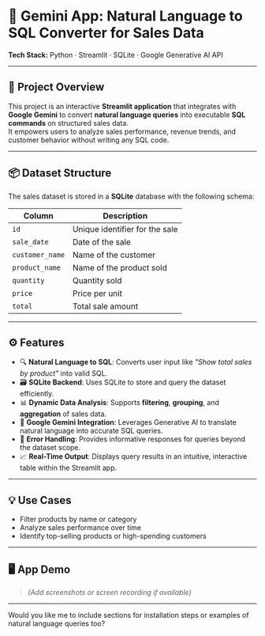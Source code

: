 # 🧠 Gemini App: Natural Language to SQL Converter for Sales Data

**Tech Stack:** Python · Streamlit · SQLite · Google Generative AI API

---

## 🚀 Project Overview
This project is an interactive **Streamlit application** that integrates with **Google Gemini** to convert **natural language queries** into executable **SQL commands** on structured sales data.  
It empowers users to analyze sales performance, revenue trends, and customer behavior without writing any SQL code.

---

## 📦 Dataset Structure
The sales dataset is stored in a **SQLite** database with the following schema:

| Column         | Description                    |
|----------------|--------------------------------|
| `id`           | Unique identifier for the sale |
| `sale_date`    | Date of the sale               |
| `customer_name`| Name of the customer           |
| `product_name` | Name of the product sold       |
| `quantity`     | Quantity sold                  |
| `price`        | Price per unit                 |
| `total`        | Total sale amount              |

---

## ⚙️ Features

- 🔍 **Natural Language to SQL**: Converts user input like _"Show total sales by product"_ into valid SQL.
- 🗃 **SQLite Backend**: Uses SQLite to store and query the dataset efficiently.
- 📊 **Dynamic Data Analysis**: Supports **filtering**, **grouping**, and **aggregation** of sales data.
- 🧠 **Google Gemini Integration**: Leverages Generative AI to translate natural language into accurate SQL queries.
- 🧾 **Error Handling**: Provides informative responses for queries beyond the dataset scope.
- 📈 **Real-Time Output**: Displays query results in an intuitive, interactive table within the Streamlit app.

---

## 💡 Use Cases

- Filter products by name or category  
- Analyze sales performance over time  
- Identify top-selling products or high-spending customers

---

## 🖥️ App Demo
> *(Add screenshots or screen recording if available)*

---

Would you like me to include sections for installation steps or examples of natural language queries too?

